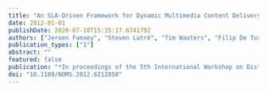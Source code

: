 ```yaml
---
title: "An SLA-Driven Framework for Dynamic Multimedia Content Delivery Federations"
date: 2012-01-01
publishDate: 2020-07-18T15:35:17.674179Z
authors: ["Jeroen Famaey", "Steven Latré", "Tim Wauters", "Filip De Turck"]
publication_types: ["1"]
abstract: ""
featured: false
publication: "*In proceedings of the 5th International Workshop on Distributed Autonomous Network Management Systems (DANMS)*"
doi: "10.1109/NOMS.2012.6212058"
---
```


